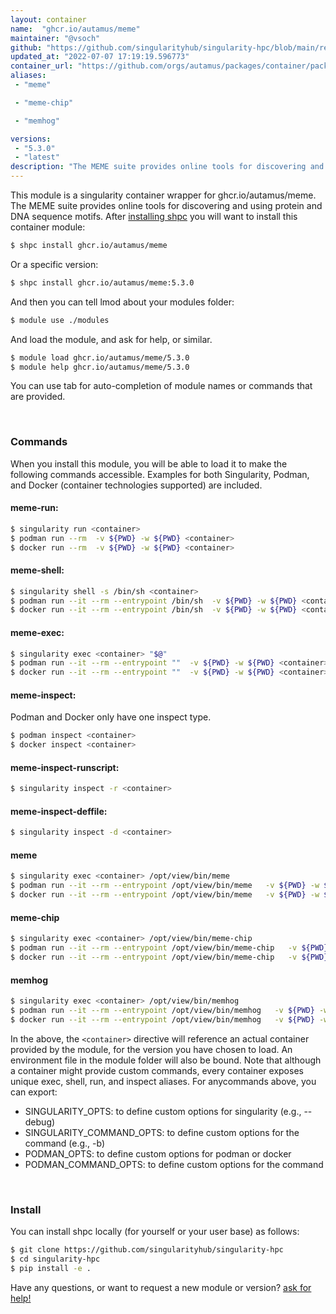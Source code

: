 ```yaml
---
layout: container
name:  "ghcr.io/autamus/meme"
maintainer: "@vsoch"
github: "https://github.com/singularityhub/singularity-hpc/blob/main/registry/ghcr.io/autamus/meme/container.yaml"
updated_at: "2022-07-07 17:19:19.596773"
container_url: "https://github.com/orgs/autamus/packages/container/package/meme"
aliases:
 - "meme"

 - "meme-chip"

 - "memhog"

versions:
 - "5.3.0"
 - "latest"
description: "The MEME suite provides online tools for discovering and using protein and DNA sequence motifs."
---
```


This module is a singularity container wrapper for ghcr.io/autamus/meme.
The MEME suite provides online tools for discovering and using protein and DNA sequence motifs.
After [installing shpc](#install) you will want to install this container module:


```bash
$ shpc install ghcr.io/autamus/meme
```

Or a specific version:

```bash
$ shpc install ghcr.io/autamus/meme:5.3.0
```

And then you can tell lmod about your modules folder:

```bash
$ module use ./modules
```

And load the module, and ask for help, or similar.

```bash
$ module load ghcr.io/autamus/meme/5.3.0
$ module help ghcr.io/autamus/meme/5.3.0
```

You can use tab for auto-completion of module names or commands that are provided.

<br>

### Commands

When you install this module, you will be able to load it to make the following commands accessible.
Examples for both Singularity, Podman, and Docker (container technologies supported) are included.

#### meme-run:

```bash
$ singularity run <container>
$ podman run --rm  -v ${PWD} -w ${PWD} <container>
$ docker run --rm  -v ${PWD} -w ${PWD} <container>
```

#### meme-shell:

```bash
$ singularity shell -s /bin/sh <container>
$ podman run --it --rm --entrypoint /bin/sh  -v ${PWD} -w ${PWD} <container>
$ docker run --it --rm --entrypoint /bin/sh  -v ${PWD} -w ${PWD} <container>
```

#### meme-exec:

```bash
$ singularity exec <container> "$@"
$ podman run --it --rm --entrypoint ""  -v ${PWD} -w ${PWD} <container> "$@"
$ docker run --it --rm --entrypoint ""  -v ${PWD} -w ${PWD} <container> "$@"
```

#### meme-inspect:

Podman and Docker only have one inspect type.

```bash
$ podman inspect <container>
$ docker inspect <container>
```

#### meme-inspect-runscript:

```bash
$ singularity inspect -r <container>
```

#### meme-inspect-deffile:

```bash
$ singularity inspect -d <container>
```


#### meme
       
```bash
$ singularity exec <container> /opt/view/bin/meme
$ podman run --it --rm --entrypoint /opt/view/bin/meme   -v ${PWD} -w ${PWD} <container> -c " $@"
$ docker run --it --rm --entrypoint /opt/view/bin/meme   -v ${PWD} -w ${PWD} <container> -c " $@"
```


#### meme-chip
       
```bash
$ singularity exec <container> /opt/view/bin/meme-chip
$ podman run --it --rm --entrypoint /opt/view/bin/meme-chip   -v ${PWD} -w ${PWD} <container> -c " $@"
$ docker run --it --rm --entrypoint /opt/view/bin/meme-chip   -v ${PWD} -w ${PWD} <container> -c " $@"
```


#### memhog
       
```bash
$ singularity exec <container> /opt/view/bin/memhog
$ podman run --it --rm --entrypoint /opt/view/bin/memhog   -v ${PWD} -w ${PWD} <container> -c " $@"
$ docker run --it --rm --entrypoint /opt/view/bin/memhog   -v ${PWD} -w ${PWD} <container> -c " $@"
```



In the above, the `<container>` directive will reference an actual container provided
by the module, for the version you have chosen to load. An environment file in the
module folder will also be bound. Note that although a container
might provide custom commands, every container exposes unique exec, shell, run, and
inspect aliases. For anycommands above, you can export:

 - SINGULARITY_OPTS: to define custom options for singularity (e.g., --debug)
 - SINGULARITY_COMMAND_OPTS: to define custom options for the command (e.g., -b)
 - PODMAN_OPTS: to define custom options for podman or docker
 - PODMAN_COMMAND_OPTS: to define custom options for the command

<br>
  
### Install

You can install shpc locally (for yourself or your user base) as follows:

```bash
$ git clone https://github.com/singularityhub/singularity-hpc
$ cd singularity-hpc
$ pip install -e .
```

Have any questions, or want to request a new module or version? [ask for help!](https://github.com/singularityhub/singularity-hpc/issues)